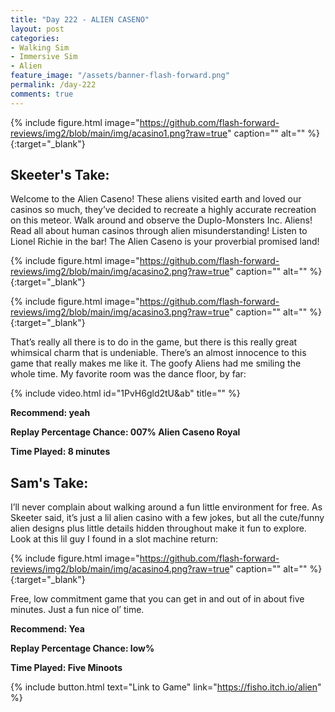 ```yaml
---
title: "Day 222 - ALIEN CASENO"
layout: post
categories:
- Walking Sim
- Immersive Sim
- Alien
feature_image: "/assets/banner-flash-forward.png"
permalink: /day-222
comments: true
---
```


{% include figure.html image="https://github.com/flash-forward-reviews/img2/blob/main/img/acasino1.png?raw=true" caption="" alt="" %}{:target="_blank"}

## Skeeter's Take:

Welcome to the Alien Caseno! These aliens visited earth and loved our casinos so much, they’ve decided to recreate a highly accurate recreation on this meteor. Walk around and observe the Duplo-Monsters Inc. Aliens! Read all about human casinos through alien misunderstanding! Listen to Lionel Richie in the bar! The Alien Caseno is your proverbial promised land! 

{% include figure.html image="https://github.com/flash-forward-reviews/img2/blob/main/img/acasino2.png?raw=true" caption="" alt="" %}{:target="_blank"}

{% include figure.html image="https://github.com/flash-forward-reviews/img2/blob/main/img/acasino3.png?raw=true" caption="" alt="" %}{:target="_blank"}

That’s really all there is to do in the game, but there is this really great whimsical charm that is undeniable. There’s an almost innocence to this game that really makes me like it. The goofy Aliens had me smiling the whole time. My favorite room was the dance floor, by far: 

{% include video.html id="1PvH6gld2tU&ab" title="" %}

**Recommend: yeah**

**Replay Percentage Chance: 007% Alien Caseno Royal**

**Time Played: 8 minutes**

## Sam's Take:

I’ll never complain about walking around a fun little environment for free. As Skeeter said, it’s just a lil alien casino with a few jokes, but all the cute/funny alien designs plus little details hidden throughout make it fun to explore. Look at this lil guy I found in a slot machine return:

{% include figure.html image="https://github.com/flash-forward-reviews/img2/blob/main/img/acasino4.png?raw=true" caption="" alt="" %}{:target="_blank"}

Free, low commitment game that you can get in and out of in about five minutes. Just a fun nice ol’ time.

**Recommend: Yea** 

**Replay Percentage Chance: low%**

**Time Played: Five Minoots**

{% include button.html text="Link to Game" link="https://fisho.itch.io/alien" %}
